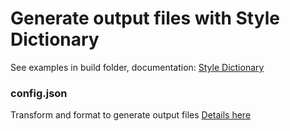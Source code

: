 # Generate output files with Style Dictionary
See examples in build folder, documentation: [Style Dictionary](https://amzn.github.io/style-dictionary/#/)

### config.json
Transform and format to generate output files
[Details here](https://amzn.github.io/style-dictionary/#/config)

